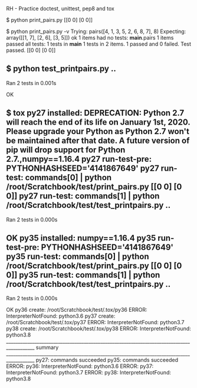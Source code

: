 RH - Practice doctest, unittest, pep8 and tox

$ python print_pairs.py
[[0 0]
 [0 0]]
 
$ python print_pairs.py -v
Trying:
    pairs([4, 1, 3, 5, 2, 6, 8, 7], 8)
Expecting:
    array([[1, 7],
           [2, 6],
           [3, 5]])
ok
1 items had no tests:
    __main__.pairs
1 items passed all tests:
   1 tests in __main__
1 tests in 2 items.
1 passed and 0 failed.
Test passed.
[[0 0]
 [0 0]]
 
$ python test_printpairs.py
..
----------------------------------------------------------------------
Ran 2 tests in 0.001s

OK

$ tox
py27 installed: DEPRECATION: Python 2.7 will reach the end of its life on January 1st, 2020. Please upgrade your Python as Python 2.7 won't be maintained after that date. A future version of pip will drop support for Python 2.7.,numpy==1.16.4
py27 run-test-pre: PYTHONHASHSEED='4141867649'
py27 run-test: commands[0] | python /root/Scratchbook/test/print_pairs.py
[[0 0]
 [0 0]]
py27 run-test: commands[1] | python /root/Scratchbook/test/test_printpairs.py
..
----------------------------------------------------------------------
Ran 2 tests in 0.000s

OK
py35 installed: numpy==1.16.4
py35 run-test-pre: PYTHONHASHSEED='4141867649'
py35 run-test: commands[0] | python /root/Scratchbook/test/print_pairs.py
[[0 0]
 [0 0]]
py35 run-test: commands[1] | python /root/Scratchbook/test/test_printpairs.py
..
----------------------------------------------------------------------
Ran 2 tests in 0.000s

OK
py36 create: /root/Scratchbook/test/.tox/py36
ERROR: InterpreterNotFound: python3.6
py37 create: /root/Scratchbook/test/.tox/py37
ERROR: InterpreterNotFound: python3.7
py38 create: /root/Scratchbook/test/.tox/py38
ERROR: InterpreterNotFound: python3.8
__________________________________________________________________________________________ summary __________________________________________________________________________________________
  py27: commands succeeded
  py35: commands succeeded
ERROR:  py36: InterpreterNotFound: python3.6
ERROR:  py37: InterpreterNotFound: python3.7
ERROR:  py38: InterpreterNotFound: python3.8
